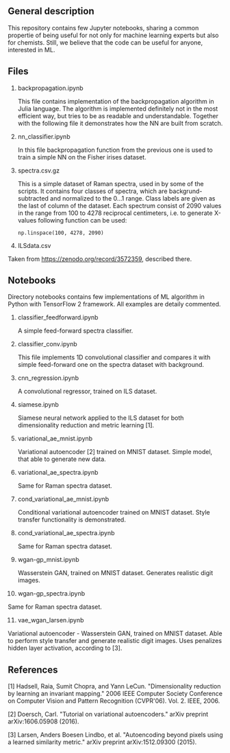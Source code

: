 ## General description

This repository contains few Jupyter notebooks, sharing a common propertie of being useful for not only for machine learning experts but also for chemists. Still, we believe that the code can be useful for anyone, interested in ML.

## Files

1. backpropagation.ipynb

   This file contains implementation of the backpropagation algorithm in Julia language. The algorithm is implemented definitely not in the most efficient way, but tries to be as readable and understandable. Together with the following file it demonstrates how the NN are built from scratch.

2. nn_classifier.ipynb

   In this file backpropagation function from the previous one is used to train a simple NN on the Fisher irises dataset.

3. spectra.csv.gz
   
   This is a simple dataset of Raman spectra, used in by some of the scripts. It contains four classes of spectra, which are backgrund-subtracted and normalized to the 0...1 range. Class labels are given as the last of column of the dataset. Each spectrum consist of 2090 values in the range from 100 to 4278 reciprocal centimeters, i.e. to generate X-values following function can be used:

   ```np.linspace(100, 4278, 2090)```

4. ILSdata.csv 
   
  Taken from https://zenodo.org/record/3572359, described there.

## Notebooks

Directory notebooks contains few implementations of ML algorithm in Python with TensorFlow 2 framework. All examples are detaily commented.

1. classifier_feedforward.ipynb

   A simple feed-forward spectra classifier.

2. classifier_conv.ipynb

   This file implements 1D convolutional classifier and compares it with simple feed-forward one on the spectra dataset with background.

3. cnn_regression.ipynb

   A convolutional regressor, trained on ILS dataset.

4. siamese.ipynb

   Siamese neural network applied to the ILS dataset for both dimensionality reduction and metric learning [1].

5. variational_ae_mnist.ipynb
   
   Variational autoencoder [2] trained on MNIST dataset. Simple model, that able to generate new data.

6. variational_ae_spectra.ipynb

   Same for Raman spectra dataset.

7. cond_variational_ae_mnist.ipynb

   Conditional variational autoencoder trained on MNIST dataset. Style transfer functionality is demonstrated.

8. cond_variational_ae_spectra.ipynb

   Same for Raman spectra dataset.

9. wgan-gp_mnist.ipynb

   Wasserstein GAN, trained on MNIST dataset. Generates realistic digit images.

10. wgan-gp_spectra.ipynb 

   Same for Raman spectra dataset.

11. vae_wgan_larsen.ipynb

   Variational autoencoder - Wasserstein GAN, trained on MNIST dataset. Able to perform style transfer and generate realistic digit images. Uses penalizes hidden layer activation, according to [3].

## References

[1] Hadsell, Raia, Sumit Chopra, and Yann LeCun. "Dimensionality reduction by learning an invariant mapping." 2006 IEEE Computer Society Conference on Computer Vision and Pattern Recognition (CVPR'06). Vol. 2. IEEE, 2006.

[2] Doersch, Carl. "Tutorial on variational autoencoders." arXiv preprint arXiv:1606.05908 (2016).

[3] Larsen, Anders Boesen Lindbo, et al. "Autoencoding beyond pixels using a learned similarity metric." arXiv preprint arXiv:1512.09300 (2015).